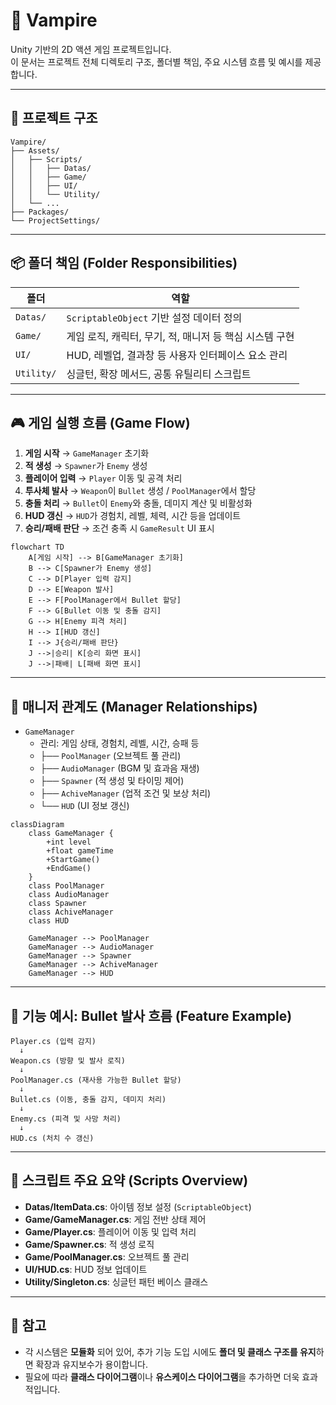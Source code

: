 # 🧛 Vampire

Unity 기반의 2D 액션 게임 프로젝트입니다.  
이 문서는 프로젝트 전체 디렉토리 구조, 폴더별 책임, 주요 시스템 흐름 및 예시를 제공합니다.

---

## 📁 프로젝트 구조

```
Vampire/
├── Assets/
│   ├── Scripts/
│   │   ├── Datas/
│   │   ├── Game/
│   │   ├── UI/
│   │   └── Utility/
│   └── ...
├── Packages/
└── ProjectSettings/
```

---

## 📦 폴더 책임 (Folder Responsibilities)

| 폴더            | 역할                                                         |
|-----------------|--------------------------------------------------------------|
| `Datas/`        | `ScriptableObject` 기반 설정 데이터 정의                    |
| `Game/`         | 게임 로직, 캐릭터, 무기, 적, 매니저 등 핵심 시스템 구현     |
| `UI/`           | HUD, 레벨업, 결과창 등 사용자 인터페이스 요소 관리         |
| `Utility/`      | 싱글턴, 확장 메서드, 공통 유틸리티 스크립트                  |

---

## 🎮 게임 실행 흐름 (Game Flow)

1. **게임 시작** → `GameManager` 초기화  
2. **적 생성** → `Spawner`가 `Enemy` 생성  
3. **플레이어 입력** → `Player` 이동 및 공격 처리  
4. **투사체 발사** → `Weapon`이 `Bullet` 생성 / `PoolManager`에서 할당  
5. **충돌 처리** → `Bullet`이 `Enemy`와 충돌, 데미지 계산 및 비활성화  
6. **HUD 갱신** → `HUD`가 경험치, 레벨, 체력, 시간 등을 업데이트  
7. **승리/패배 판단** → 조건 충족 시 `GameResult` UI 표시  

```mermaid
flowchart TD
    A[게임 시작] --> B[GameManager 초기화]
    B --> C[Spawner가 Enemy 생성]
    C --> D[Player 입력 감지]
    D --> E[Weapon 발사]
    E --> F[PoolManager에서 Bullet 할당]
    F --> G[Bullet 이동 및 충돌 감지]
    G --> H[Enemy 피격 처리]
    H --> I[HUD 갱신]
    I --> J{승리/패배 판단}
    J -->|승리| K[승리 화면 표시]
    J -->|패배| L[패배 화면 표시]
```

---

## 🧩 매니저 관계도 (Manager Relationships)

- `GameManager`
  - 관리: 게임 상태, 경험치, 레벨, 시간, 승패 등
  - ├── `PoolManager` (오브젝트 풀 관리)
  - ├── `AudioManager` (BGM 및 효과음 재생)
  - ├── `Spawner` (적 생성 및 타이밍 제어)
  - ├── `AchiveManager` (업적 조건 및 보상 처리)
  - └── `HUD` (UI 정보 갱신)

```mermaid
classDiagram
    class GameManager {
        +int level
        +float gameTime
        +StartGame()
        +EndGame()
    }
    class PoolManager
    class AudioManager
    class Spawner
    class AchiveManager
    class HUD

    GameManager --> PoolManager
    GameManager --> AudioManager
    GameManager --> Spawner
    GameManager --> AchiveManager
    GameManager --> HUD
```

---

## 🚀 기능 예시: Bullet 발사 흐름 (Feature Example)

```plaintext
Player.cs (입력 감지)
  ↓
Weapon.cs (방향 및 발사 로직)
  ↓
PoolManager.cs (재사용 가능한 Bullet 할당)
  ↓
Bullet.cs (이동, 충돌 감지, 데미지 처리)
  ↓
Enemy.cs (피격 및 사망 처리)
  ↓
HUD.cs (처치 수 갱신)
```

---

## 📂 스크립트 주요 요약 (Scripts Overview)

- **Datas/ItemData.cs**: 아이템 정보 설정 (`ScriptableObject`)  
- **Game/GameManager.cs**: 게임 전반 상태 제어  
- **Game/Player.cs**: 플레이어 이동 및 입력 처리  
- **Game/Spawner.cs**: 적 생성 로직  
- **Game/PoolManager.cs**: 오브젝트 풀 관리  
- **UI/HUD.cs**: HUD 정보 업데이트  
- **Utility/Singleton.cs**: 싱글턴 패턴 베이스 클래스  

---

## 📝 참고

- 각 시스템은 **모듈화** 되어 있어, 추가 기능 도입 시에도 **폴더 및 클래스 구조를 유지**하면 확장과 유지보수가 용이합니다.
- 필요에 따라 **클래스 다이어그램**이나 **유스케이스 다이어그램**을 추가하면 더욱 효과적입니다.